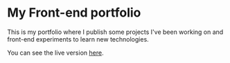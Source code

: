 # My Front-end portfolio

This is my portfolio where I publish some projects I've been working on and front-end experiments to learn new technologies.

You can see the live version [here](http://www.fausgaitan.com/).
